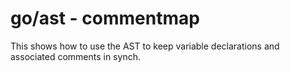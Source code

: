 # go/ast - commentmap

This shows how to use the AST to keep variable declarations and associated comments in synch.
